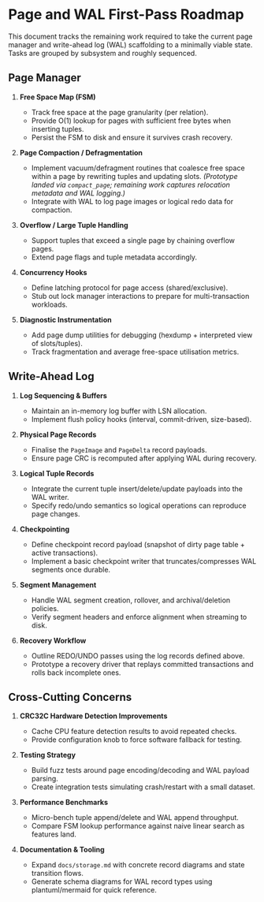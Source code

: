 # Page and WAL First-Pass Roadmap

This document tracks the remaining work required to take the current page manager and write-ahead log (WAL) scaffolding to a minimally viable state. Tasks are grouped by subsystem and roughly sequenced.

## Page Manager

1. **Free Space Map (FSM)**
   - Track free space at the page granularity (per relation).
   - Provide O(1) lookup for pages with sufficient free bytes when inserting tuples.
   - Persist the FSM to disk and ensure it survives crash recovery.

2. **Page Compaction / Defragmentation**
   - Implement vacuum/defragment routines that coalesce free space within a page by rewriting tuples and updating slots. _(Prototype landed via `compact_page`; remaining work captures relocation metadata and WAL logging.)_
   - Integrate with WAL to log page images or logical redo data for compaction.

3. **Overflow / Large Tuple Handling**
   - Support tuples that exceed a single page by chaining overflow pages.
   - Extend page flags and tuple metadata accordingly.

4. **Concurrency Hooks**
   - Define latching protocol for page access (shared/exclusive).
   - Stub out lock manager interactions to prepare for multi-transaction workloads.

5. **Diagnostic Instrumentation**
   - Add page dump utilities for debugging (hexdump + interpreted view of slots/tuples).
   - Track fragmentation and average free-space utilisation metrics.

## Write-Ahead Log

1. **Log Sequencing & Buffers**
   - Maintain an in-memory log buffer with LSN allocation.
   - Implement flush policy hooks (interval, commit-driven, size-based).

2. **Physical Page Records**
   - Finalise the `PageImage` and `PageDelta` record payloads.
   - Ensure page CRC is recomputed after applying WAL during recovery.

3. **Logical Tuple Records**
   - Integrate the current tuple insert/delete/update payloads into the WAL writer.
   - Specify redo/undo semantics so logical operations can reproduce page changes.

4. **Checkpointing**
   - Define checkpoint record payload (snapshot of dirty page table + active transactions).
   - Implement a basic checkpoint writer that truncates/compresses WAL segments once durable.

5. **Segment Management**
   - Handle WAL segment creation, rollover, and archival/deletion policies.
   - Verify segment headers and enforce alignment when streaming to disk.

6. **Recovery Workflow**
   - Outline REDO/UNDO passes using the log records defined above.
   - Prototype a recovery driver that replays committed transactions and rolls back incomplete ones.

## Cross-Cutting Concerns

1. **CRC32C Hardware Detection Improvements**
   - Cache CPU feature detection results to avoid repeated checks.
   - Provide configuration knob to force software fallback for testing.

2. **Testing Strategy**
   - Build fuzz tests around page encoding/decoding and WAL payload parsing.
   - Create integration tests simulating crash/restart with a small dataset.

3. **Performance Benchmarks**
   - Micro-bench tuple append/delete and WAL append throughput.
   - Compare FSM lookup performance against naive linear search as features land.

4. **Documentation & Tooling**
   - Expand `docs/storage.md` with concrete record diagrams and state transition flows.
   - Generate schema diagrams for WAL record types using plantuml/mermaid for quick reference.
